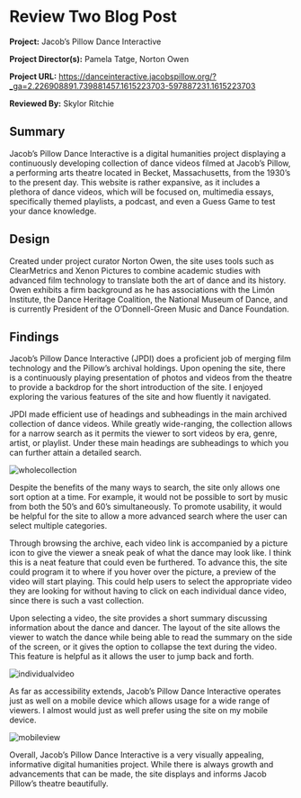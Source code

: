 # Review Two Blog Post

**Project:**
Jacob’s Pillow Dance Interactive

**Project Director(s):**
Pamela Tatge, Norton Owen

**Project URL:**
https://danceinteractive.jacobspillow.org/?_ga=2.226908891.739881457.1615223703-597887231.1615223703 

**Reviewed By:**
Skylor Ritchie

## Summary
Jacob’s Pillow Dance Interactive is a digital humanities project displaying a continuously developing collection of dance videos filmed at Jacob’s Pillow, a performing arts theatre located in Becket, Massachusetts, from the 1930’s to the present day. This website is rather expansive, as it includes a plethora of dance videos, which will be focused on, multimedia essays, specifically themed playlists, a podcast, and even a Guess Game to test your dance knowledge.

## Design
Created under project curator Norton Owen, the site uses tools such as ClearMetrics and Xenon Pictures to combine academic studies with advanced film technology to translate both the art of dance and its history. Owen exhibits a firm background as he has associations with the Limón Institute, the Dance Heritage Coalition, the National Museum of Dance, and is currently President of the O’Donnell-Green Music and Dance Foundation.

## Findings
Jacob’s Pillow Dance Interactive (JPDI) does a proficient job of merging film technology and the Pillow’s archival holdings. Upon opening the site, there is a continuously playing presentation of photos and videos from the theatre to provide a backdrop for the short introduction of the site. I enjoyed exploring the various features of the site and how fluently it navigated. 

JPDI made efficient use of headings and subheadings in the main archived collection of dance videos. While greatly wide-ranging, the collection allows for a narrow search as it permits the viewer to sort videos by era, genre, artist, or playlist. Under these main headings are subheadings to which you can further attain a detailed search.

![wholecollection](https://ritchieskylor.github.io/RitchieSkylor/images/wholecollection.png)

Despite the benefits of the many ways to search, the site only allows one sort option at a time. For example, it would not be possible to sort by music from both the 50’s and 60’s simultaneously. To promote usability, it would be helpful for the site to allow a more advanced search where the user can select multiple categories.

Through browsing the archive, each video link is accompanied by a picture icon to give the viewer a sneak peak of what the dance may look like. I think this is a neat feature that could even be furthered. To advance this, the site could program it to where if you hover over the picture, a preview of the video will start playing. This could help users to select the appropriate video they are looking for without having to click on each individual dance video, since there is such a vast collection.

Upon selecting a video, the site provides a short summary discussing information about the dance and dancer. The layout of the site allows the viewer to watch the dance while being able to read the summary on the side of the screen, or it gives the option to collapse the text during the video. This feature is helpful as it allows the user to jump back and forth.

![individualvideo](https://ritchieskylor.github.io/RitchieSkylor/images/individualvideo.png)

As far as accessibility extends, Jacob’s Pillow Dance Interactive operates just as well on a mobile device which allows usage for a wide range of viewers. I almost would just as well prefer using the site on my mobile device.

![mobileview](https://ritchieskylor.github.io/RitchieSkylor/images/mobileview.png)

Overall, Jacob’s Pillow Dance Interactive is a very visually appealing, informative digital humanities project. While there is always growth and advancements that can be made, the site displays and informs Jacob Pillow’s theatre beautifully.
